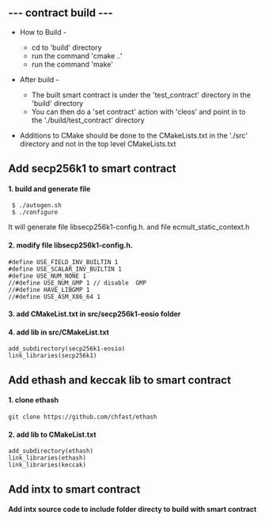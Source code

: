 ## --- contract build ---

 - How to Build -
   - cd to 'build' directory
   - run the command 'cmake ..'
   - run the command 'make'

 - After build -
   - The built smart contract is under the 'test_contract' directory in the 'build' directory
   - You can then do a 'set contract' action with 'cleos' and point in to the './build/test_contract' directory

 - Additions to CMake should be done to the CMakeLists.txt in the './src' directory and not in the top level CMakeLists.txt
 
 
 ## Add secp256k1 to smart contract
 #### 1. build and generate file
```
 $ ./autogen.sh
 $ ./configure
```
It will generate file libsecp256k1-config.h. and file ecmult_static_context.h
 #### 2. modify file libsecp256k1-config.h. 
```
#define USE_FIELD_INV_BUILTIN 1
#define USE_SCALAR_INV_BUILTIN 1
#define USE_NUM_NONE 1
//#define USE_NUM_GMP 1 // disable  GMP
//#define HAVE_LIBGMP 1
//#define USE_ASM_X86_64 1
```
#### 3. add CMakeList.txt in src/secp256k1-eosio folder

#### 4. add lib in src/CMakeList.txt
```
add_subdirectory(secp256k1-eosio)
link_libraries(secp256k1)
```

## Add ethash and keccak lib to smart contract
#### 1. clone ethash
```
git clone https://github.com/chfast/ethash
```
#### 2. add lib to CMakeList.txt
```
add_subdirectory(ethash)
link_libraries(ethash)
link_libraries(keccak)
```

## Add intx to smart contract
#### Add intx source code to include folder directy to build with smart contract